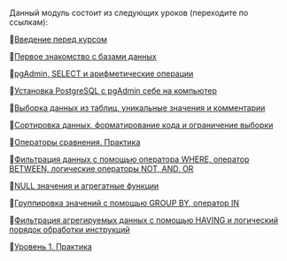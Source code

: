 Данный модуль состоит из следующих уроков (переходите по ссылкам):

🔑[Введение перед курсом](https://github.com/Data-Learn/sql-101/blob/main/SQL-101%20Modules/Module%201/Lesson%200%20(Introduction)/README.md)

🔑[Первое знакомство с базами данных](https://github.com/Data-Learn/sql-101/blob/main/SQL-101%20Modules/Module%201/Lesson%201/README.md)

🔑[pgAdmin, SELECT  и арифметические операции](https://github.com/Data-Learn/sql-101/blob/main/SQL-101%20Modules/Module%201/Lesson%202/README.md)

🔑[Установка PostgreSQL с pgAdmin себе на компьютер](https://github.com/Data-Learn/sql-101/blob/main/SQL-101%20Modules/Module%201/Lesson%203/README.md)

🔑[Выборка данных из таблиц, уникальные значения и комментарии](https://github.com/Data-Learn/sql-101/blob/main/SQL-101%20Modules/Module%201/Lesson%204/README.md)

🔑[Сортировка данных, форматирование кода и ограничение выборки](https://github.com/Data-Learn/sql-101/blob/main/SQL-101%20Modules/Module%201/Lesson%205/README.md)

🔑[Операторы сравнения. Практика](https://github.com/Data-Learn/sql-101/blob/main/SQL-101%20Modules/Module%201/Lesson%206/README.md)

🔑[Фильтрация данных с помощью оператора WHERE, оператор BETWEEN,  логические операторы NOT, AND, OR](https://github.com/Data-Learn/sql-101/blob/main/SQL-101%20Modules/Module%201/Lesson%207/README.md)

🔑[NULL значения и агрегатные функции](https://github.com/Data-Learn/sql-101/blob/main/SQL-101%20Modules/Module%201/Lesson%208/README.md)

🔑[Группировка значений с помощью GROUP BY, оператор IN](https://github.com/Data-Learn/sql-101/blob/main/SQL-101%20Modules/Module%201/Lesson%209/README.md)

🔑[Фильтрация агрегируемых данных с помощью HAVING и логический порядок обработки инструкций](https://github.com/Data-Learn/sql-101/blob/main/SQL-101%20Modules/Module%201/Lesson%2010/README.md)

🔑[Уровень 1. Практика](https://github.com/Data-Learn/sql-101/blob/main/SQL-101%20Modules/Module%201/Practice%20on%20Module%201/README.md)
